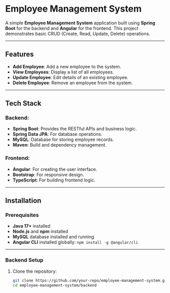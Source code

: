 # Employee Management System

A simple **Employee Management System** application built using **Spring Boot** for the backend and **Angular** for the frontend. This project demonstrates basic CRUD (Create, Read, Update, Delete) operations.

---

## Features

- **Add Employee**: Add a new employee to the system.
- **View Employees**: Display a list of all employees.
- **Update Employee**: Edit details of an existing employee.
- **Delete Employee**: Remove an employee from the system.

---

## Tech Stack

### Backend:
- **Spring Boot**: Provides the RESTful APIs and business logic.
- **Spring Data JPA**: For database operations.
- **MySQL**: Database for storing employee records.
- **Maven**: Build and dependency management.

### Frontend:
- **Angular**: For creating the user interface.
- **Bootstrap**: For responsive design.
- **TypeScript**: For building frontend logic.

---

## Installation

### Prerequisites
- **Java 17+** installed
- **Node.js** and **npm** installed
- **MySQL** database installed and running
- **Angular CLI** installed globally: `npm install -g @angular/cli`

---

### Backend Setup
1. Clone the repository:
   ```bash
   git clone https://github.com/your-repo/employee-management-system.git
   cd employee-management-system/backend
